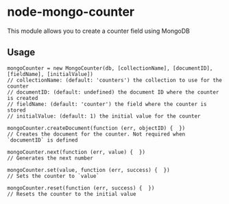 # node-mongo-counter

This module allows you to create a counter field using MongoDB

## Usage

    mongoCounter = new MongoCounter(db, [collectionName], [documentID], [fieldName], [initialValue])
    // collectionName: (default: 'counters') the collection to use for the counter
    // documentID: (default: undefined) the document ID where the counter is created
    // fieldName: (default: 'counter') the field where the counter is stored
    // initialValue: (default: 1) the initial value for the counter

    mongoCounter.createDocument(function (err, objectID) {  })
    // Creates the document for the counter. Not required when `documentID` is defined

    mongoCounter.next(function (err, value) {  })
    // Generates the next number

    mongoCounter.set(value, function (err, success) {  })
    // Sets the counter to `value`

    mongoCounter.reset(function (err, success) {  })
    // Resets the counter to the initial value
